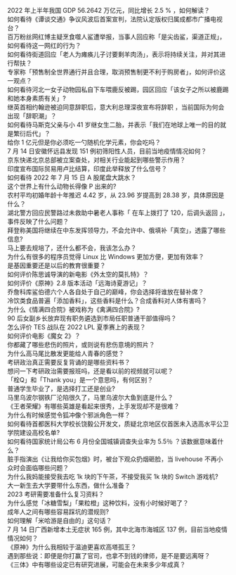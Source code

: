 2022 年上半年我国 GDP 56.2642 万亿元，同比增长 2.5 % ，如何解读？  
如何看待《谭谈交通》争议风波后首案宣判，法院认定版权归属成都市广播电视台？  
百万粉丝网红博主疑烹食噬人鲨遭举报，当事人回应称「是尖齿鲨，渠道正规」，如何看待这一网红的行为？  
如何看待街道回应「老人为瘫痪儿子讨要剩羊肉汤」，表示将持续关注，并对其进行帮扶？  
专家称「预售制全世界通行并且合理，取消预售制更不利于购房者」，如何评价这一观点？  
如何看待河北一女子动物园私自下车喂鹿反被踢，园区回应「该女子之所以被鹿踢和她本身素质有关」?  
继英首相约翰逊被迫同意辞职后，意大利总理深夜宣布将辞职 ，当前国际为何会出现「辞职潮」？  
如何看待马斯克父亲与小 41 岁继女生二胎，并表示「我们在地球上唯一的目的就是繁衍后代」？  
给你 1 亿元但是你必须吃一勺随机化学元素，你会吃吗？  
7 月 14 日安徽怀远县发现 151 例初筛阳性人员，目前当地疫情情况如何？  
京东快递北京总部被立案查处，对相关行业能起到哪些警示作用？  
印度宣布国际贸易用卢比结算，印度此举释放了什么信号？  
如何看待 2022 年 7 月 15 日 A 股尾盘大跳水？  
这个世界上有什么动物长得像 P 出来的?  
农村平均初婚年龄十年推迟 4.42 岁，从 23.96 岁提高到 28.38 岁，具体原因是什么？  
湖北警方回应民警路过未救助中暑老人事称「 在车上拨打了 120，后调头返回 」，事件反映了什么问题？  
拜登称美国将继续在中东发挥领导力，不会允许中、俄填补「真空」，透露了哪些信息?  
马上要去规培了，还什么都不会，我该怎么办？  
为什么有很多的程序员觉得 Linux 比 Windows 更加方便，更加有效率？  
是基因重要还是以后的教育很重要？  
如何评价陈思诚导演的新电影《外太空的莫扎特》？  
如何评价《原神》2.8 版本活动「远海诗夏游记」？  
乔詹科库鲨伯德六个人各自处于自己的巅峰，你会选择将谁放在替补席？  
冷饮类食品普遍「添加香料」，这些香料是什么？合成香料对人体有害吗？  
为什么《情满四合院》被戏称为《禽满四合院》?  
90 后女副乡长放弃现有职务遴选到市局任职普通干部值得吗？  
怎么评价 TES 战队在 2022 LPL 夏季赛上的表现？  
如何评价电影《魔女 2》？  
你都藏了哪些悲伤的照片，或则说有悲伤意境的照片？  
为什么高马尾比散发更能给人青春的感觉？  
考研政治真正需要反复背诵的是哪些资料书？  
想问一下考研政治需要报班吗，还是看以前的视频就可以呢？  
「栓Q」和「Thank you」是一个意思吗，有何区别？  
普通学生毕业了，是选择打工还是创业?  
马里乌波尔钢铁厂沦陷很久了，马里乌波尔大鱼到底是什么？  
《王者荣耀》有哪些英雄是看起来很秀，上手发现却不是很难？  
为什么有时候感觉令狐冲像个邪派角色一样？  
如何看待首都医科大学校长饶毅公开发文，质疑北京地区仅首医未入选高水平公卫学院建设高校名单?  
如何看待国家统计局公布 6 月份全国城镇调查失业率为 5.5％ ？该数据意味着什么？  
脏手指演出《让我给你买包烟》时，被台下观众扔烟砸脸，当 livehouse 不再小众时会面临哪些问题？  
为什么我妈能接受我去吃 1k 块的下午茶，不接受我买 1k 块的 Switch 游戏机?  
大一新生去大学要带什么东西，做什么准备？  
2023 考研需要准备什么复习资料？  
为什么感觉「冰糖雪梨」「果粒橙」这种饮料，没有小时候好喝了？  
成年人之间有哪些容易踩坑的潜规则?  
如何理解「米哈游是自由的」这句话？  
7 月 14 日广西新增本土无症状 165 例，其中北海市海城区 137 例，目前当地疫情情况如何？  
《原神》为什么我相较于温迪更喜欢高塔孤王？  
遇到那些说：即便是你打赢了官司，也拿不到钱的律师，是不是要远离呀？  
《三体》中有哪些设定已有研究进展，可能会在未来多少年成真？  

